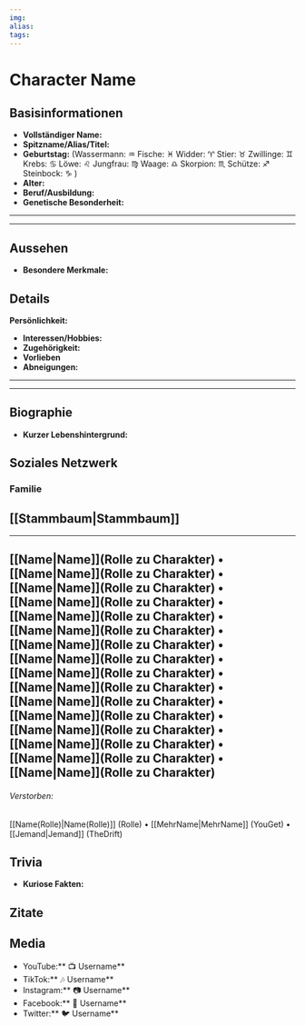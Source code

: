 ```yaml
---
img: 
alias: 
tags: 
---
```

# Character Name
## Basisinformationen
- **Vollständiger Name:**
- **Spitzname/Alias/Titel:**
- **Geburtstag:** (Wassermann: ♒ Fische: ♓ Widder: ♈ Stier: ♉ Zwillinge: ♊ Krebs: ♋ Löwe: ♌  Jungfrau: ♍ Waage: ♎ Skorpion: ♏ Schütze: ♐ Steinbock: ♑ )
- **Alter:**
- **Beruf/Ausbildung:**
- **Genetische Besonderheit:**
---
---
## Aussehen
- **Besondere Merkmale:**

## Details
**Persönlichkeit:**
- **Interessen/Hobbies:**
- **Zugehörigkeit:**
- **Vorlieben**
- **Abneigungen:**
---
---
## Biographie
- **Kurzer Lebenshintergrund:**

## Soziales Netzwerk
### Familie
[[Stammbaum|Stammbaum]]
---
---
**[[Name|Name]]**(Rolle zu Charakter) • **[[Name|Name]]**(Rolle zu Charakter) • **[[Name|Name]]**(Rolle zu Charakter) • **[[Name|Name]]**(Rolle zu Charakter) • **[[Name|Name]]**(Rolle zu Charakter) • **[[Name|Name]]**(Rolle zu Charakter) • **[[Name|Name]]**(Rolle zu Charakter) • **[[Name|Name]]**(Rolle zu Charakter) • **[[Name|Name]]**(Rolle zu Charakter) • **[[Name|Name]]**(Rolle zu Charakter) • **[[Name|Name]]**(Rolle zu Charakter) • **[[Name|Name]]**(Rolle zu Charakter) • **[[Name|Name]]**(Rolle zu Charakter) • **[[Name|Name]]**(Rolle zu Charakter) • **[[Name|Name]]**(Rolle zu Charakter) • **[[Name|Name]]**(Rolle zu Charakter)
---
###### Verstorben:
[[Name(Rolle)|Name(Rolle)]] (Rolle) • [[MehrName|MehrName]] (YouGet) • [[Jemand|Jemand]] (TheDrift)
## Trivia
- **Kuriose Fakten:**
## Zitate
## Media
- YouTube:** 📺 Username**
- TikTok:** 🎶 Username**
- Instagram:** 📷 Username**
- Facebook:** 📘 Username**
- Twitter:** 🐦 Username**